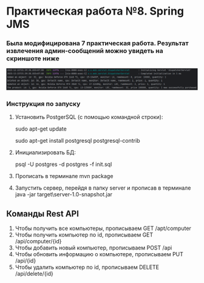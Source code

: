 # Практическая работа №8. Spring JMS

### Была модифицирована 7 практическая работа. Результат извлечения админ-сообщений можно увидеть на скриншоте ниже

![Screenshot](img/1.PNG)

### Инструкция по запуску
1. Установить PostgerSQL (с помощью командной строки):

   sudo apt-get update

   sudo apt-get install postgresql postgresql-contrib

2. Инициализировать БД:

   psql -U postgres -d postgres -f init.sql

3. Прописать в терминале mvn package

4. Запустить сервер, перейдя в папку server и прописав в терминале java -jar target\server-1.0-snapshot.jar

## Команды Rest API

1. Чтобы получить все компьютеры, прописываем GET /apt/computer
2. Чтобы получить компьютер по id, прописываем GET /api/computer/{id}
3. Чтобы добавить новый компьютер, прописываем POST /api
4. Чтобы обновить информацию о компьютере, прописываем PUT /api/{id}
5. Чтобы удалить компьютер по id, прописываем DELETE /api/delete/{id}
